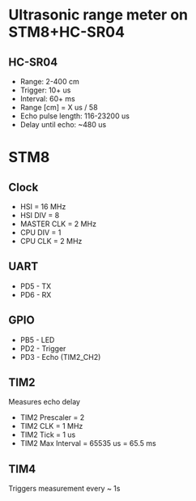 Ultrasonic range meter on STM8+HC-SR04
=====

HC-SR04
-------
- Range: 2-400 cm
- Trigger: 10+ us
- Interval: 60+ ms
- Range [cm] = X us / 58
- Echo pulse length: 116-23200 us
- Delay until echo: ~480 us

STM8
====

Clock
-----
- HSI = 16 MHz
- HSI DIV = 8
- MASTER CLK = 2 MHz
- CPU DIV = 1
- CPU CLK = 2 MHz

UART
----
- PD5 - TX
- PD6 - RX

GPIO
----
- PB5 - LED
- PD2 - Trigger
- PD3 - Echo (TIM2_CH2)

TIM2
----
Measures echo delay
- TIM2 Prescaler = 2
- TIM2 CLK = 1 MHz
- TIM2 Tick = 1 us
- TIM2 Max Interval = 65535 us = 65.5 ms

TIM4
----
Triggers measurement every ~ 1s